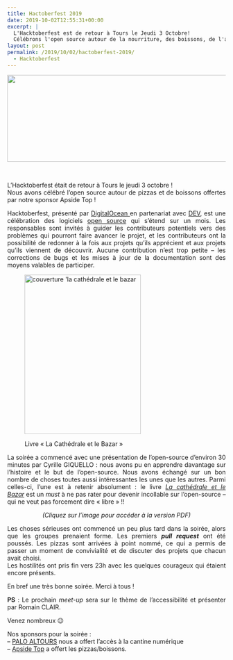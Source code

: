 ```yaml
---
title: Hactoberfest 2019
date: 2019-10-02T12:55:31+00:00
excerpt: |
  L'Hacktoberfest est de retour à Tours le Jeudi 3 Octobre!
  Célébrons l'open source autour de la nourriture, des boissons, de l'apprentissage et de la bonne compagnie!
layout: post
permalink: /2019/10/02/hactoberfest-2019/
  - Hacktoberfest
---
```

<img class="aligncenter" src="https://hacktoberfest.digitalocean.com/assets/logo-hf19-header-8245176fe235ab5d942c7580778a914110fa06a23c3d55bf40e2d061809d8785.svg" width="659" height="200" />

&nbsp;

<p style="text-align: justify">
  L&rsquo;Hacktoberfest était de retour à Tours le jeudi 3 octobre !<br /> Nous avons célébré l&rsquo;open source autour de pizzas et de boissons offertes par notre sponsor Apside Top !
</p>

<p style="text-align: justify">
  Hacktoberfest, présenté par <a href="https://www.digitalocean.com/">DigitalOcean </a>en partenariat avec <a href="https://www.digitalocean.com/community/">DEV</a>, est une célébration des logiciels <a href="https://opensource.org/">open source</a> qui s&rsquo;étend sur un mois. Les responsables sont invités à guider les contributeurs potentiels vers des problèmes qui pourront faire avancer le projet, et les contributeurs ont la possibilité de redonner à la fois aux projets qu’ils apprécient et aux projets qu’ils viennent de découvrir. Aucune contribution n&rsquo;est trop petite &#8211; les corrections de bugs et les mises à jour de la documentation sont des moyens valables de participer.
</p><figure style="width: 268px" class="wp-caption alignleft">

<a href="https://archive.framalibre.org/IMG/cathedrale-bazar.pdf"><img src="https://www.verbiage.fr/wp-content/uploads/2013/02/cathedral_bazaar.jpg" alt="couverture 'la cathédrale et le bazar" width="268" height="367" /></a><figcaption class="wp-caption-text">Livre &laquo;&nbsp;La Cathédrale et le Bazar&nbsp;&raquo;</figcaption></figure> 

<p style="text-align: justify">
  La soirée a commencé avec une présentation de l&rsquo;open-source d&rsquo;environ 30 minutes par Cyrille GIQUELLO : nous avons pu en apprendre davantage sur l&rsquo;histoire et le but de l&rsquo;open-source. Nous avons échangé sur un bon nombre de choses toutes aussi intéressantes les unes que les autres. Parmi celles-ci, l&rsquo;une est à retenir absolument : le livre <a href="https://archive.framalibre.org/IMG/cathedrale-bazar.pdf"><em>La cathédrale et le Bazar</em></a> est un <em>must</em> à ne pas rater pour devenir incollable sur l&rsquo;open-source &#8211; qui ne veut pas forcement dire &laquo;&nbsp;libre&nbsp;&raquo; !!
</p>

<p style="text-align: center">
  <em>(Cliquez sur l&rsquo;image pour accéder à la version PDF)</em>
</p>

<p style="text-align: justify">
  Les choses sérieuses ont commencé un peu plus tard dans la soirée, alors que les groupes prenaient forme. Les premiers <em><strong>pull request</strong></em> ont été poussés. Les pizzas sont arrivées à point nommé, ce qui a permis de passer un moment de convivialité et de discuter des projets que chacun avait choisi.<br /> Les hostilités ont pris fin vers 23h avec les quelques courageux qui étaient encore présents.
</p>

<p style="text-align: justify">
  En bref une très bonne soirée. Merci à tous !
</p>

<p style="text-align: justify">
  <strong>PS</strong> : Le prochain <em>meet-up</em> sera sur le thème de l&rsquo;accessibilité et présenter par Romain CLAIR.
</p>

Venez nombreux 😉

Nos sponsors pour la soirée :  
&#8211; [PALO ALTOURS](https://paloaltours.org/) nous a offert l&rsquo;accès à la cantine numérique  
&#8211; [Apside Top](https://www.apside.com/) a offert les pizzas/boissons.
